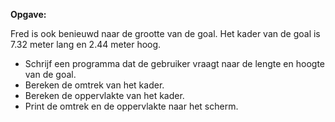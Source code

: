 **Opgave:**

Fred is ook benieuwd naar de grootte van de goal. Het kader van de goal is 7.32 meter lang en 2.44 meter hoog. 

* Schrijf een programma dat de gebruiker vraagt naar de lengte en hoogte van de goal. 
* Bereken de omtrek van het kader. 
* Bereken de oppervlakte van het kader.
* Print de omtrek en de oppervlakte naar het scherm. 